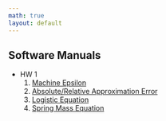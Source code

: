 ```yaml
---
math: true
layout: default
---
```


## Software Manuals

* HW 1
  1. [Machine Epsilon](./epsilon)
  2. [Absolute/Relative Approximation Error](error)
  3. [Logistic Equation](./logistic)
  4. [Spring Mass Equation](#)
